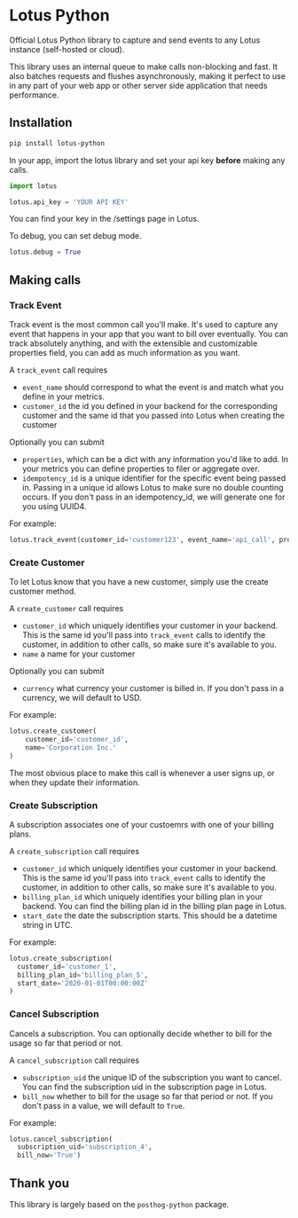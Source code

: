 # Lotus Python

Official Lotus Python library to capture and send events to any Lotus instance (self-hosted or cloud).

This library uses an internal queue to make calls non-blocking and fast. It also batches requests and flushes asynchronously, making it perfect to use in any part of your web app or other server side application that needs performance.

## Installation 

```bash
pip install lotus-python
```

In your app, import the lotus library and set your api key **before** making any calls.

```python
import lotus

lotus.api_key = 'YOUR API KEY'
```

You can find your key in the /settings page in Lotus.

To debug, you can set debug mode.
```python
lotus.debug = True
```

## Making calls

### Track Event

Track event is the most common call you'll make. It's used to capture any event that happens in your app that you want to bill over eventually.
You can track absolutely anything, and with the extensible and customizable properties field, you can add as much information as you want.

A `track_event` call requires
 - `event_name` should correspond to what the event is and match what you define in your metrics.
 - `customer_id`  the id you defined in your backend for the corresponding customer and the same id that you passed into Lotus when creating the customer

Optionally you can submit
- `properties`, which can be a dict with any information you'd like to add.  In your metrics you can define properties to filer or aggregate over.
 - `idempotency_id` is a unique identifier for the specific event being passed in. Passing in a unique id allows Lotus to make sure no double counting occurs. If you don't pass in an idempotency_id, we will generate one for you using UUID4.

For example:
```python
lotus.track_event(customer_id='customer123', event_name='api_call', properties={'region': 'US', 'mb_used': 150})
```

### Create Customer
To let Lotus know that you have a new customer, simply use the create customer method. 

A `create_customer` call requires
- `customer_id` which uniquely identifies your customer in your backend. This is the same id you'll pass into `track_event` calls to identify the customer, in addition to other calls, so make sure it's available to you.
- `name` a name for your customer

Optionally you can submit
- `currency` what currency your customer is billed in. If you don't pass in a currency, we will default to USD.

For example:
```python
lotus.create_customer(
    customer_id='customer_id',
    name='Corporation Inc.'
)
```

The most obvious place to make this call is whenever a user signs up, or when they update their information.

### Create Subscription

A subscription associates one of your custoemrs with one of your billing plans.

A `create_subscription` call requires
- `customer_id` which uniquely identifies your customer in your backend. This is the same id you'll pass into `track_event` calls to identify the customer, in addition to other calls, so make sure it's available to you.
- `billing_plan_id` which uniquely identifies your billing plan in your backend. You can find the billing plan id in the billing plan page in Lotus.
- `start_date` the date the subscription starts. This should be a datetime string in UTC.

For example:
```python
lotus.create_subscription(
  customer_id='customer_1', 
  billing_plan_id='billing_plan_5',
  start_date='2020-01-01T00:00:00Z'
)
```

### Cancel Subscription

Cancels a subscription. You can optionally decide whether to bill for the usage so far that period or not.

A `cancel_subscription` call requires
- `subscription_uid` the unique ID of the subscription you want to cancel. You can find the subscription uid in the subscription page in Lotus.
- `bill_now` whether to bill for the usage so far that period or not. If you don't pass in a value, we will default to `True`.

For example:
```python
lotus.cancel_subscription(
  subscription_uid='subscription_4', 
  bill_now='True')
```

## Thank you

This library is largely based on the `posthog-python` package.
